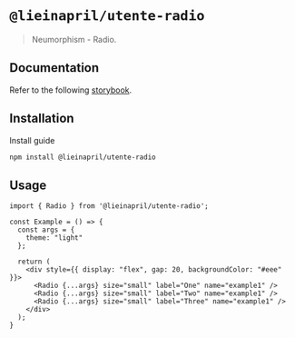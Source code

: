# `@lieinapril/utente-radio`

> Neumorphism - Radio.

## Documentation

Refer to the following [storybook](https://lordono.github.io/utente/).

## Installation

Install guide

```bash
npm install @lieinapril/utente-radio
```

## Usage

```JSX
import { Radio } from '@lieinapril/utente-radio';

const Example = () => {
  const args = {
    theme: "light"
  };

  return (
    <div style={{ display: "flex", gap: 20, backgroundColor: "#eee" }}>
      <Radio {...args} size="small" label="One" name="example1" />
      <Radio {...args} size="small" label="Two" name="example1" />
      <Radio {...args} size="small" label="Three" name="example1" />
    </div>
  );
}
```

